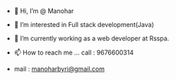 - 👋 Hi, I’m @ Manohar
- 👀 I’m interested in Full stack development(Java)
- 🌱 I’m currently working as a web developer at Rsspa.
  
- 📫 How to reach me ... call : 9676600314
- mail : manoharbyri@gmail.com


<!---
Manohar1116/Manohar1116 is a ✨ special ✨ repository because its `README.md` (this file) appears on your GitHub profile.
You can click the Preview link to take a look at your changes.
--->
